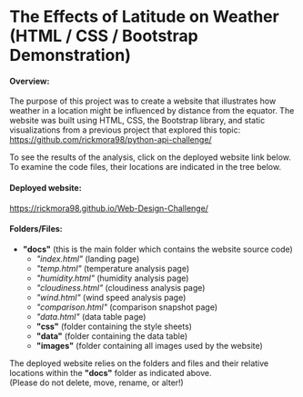 <h1> The Effects of Latitude on Weather <br> (HTML / CSS / Bootstrap Demonstration) </h1>

#### Overview:
The purpose of this project was to create a website that illustrates how weather in a location might be influenced by distance from the equator.
The website was built using HTML, CSS, the Bootstrap library, and static visualizations from a previous project that explored this topic: 
https://github.com/rickmora98/python-api-challenge/

To see the results of the analysis, click on the deployed website link below.
To examine the code files, their locations are indicated in the tree below.

#### Deployed website:
https://rickmora98.github.io/Web-Design-Challenge/

#### Folders/Files:
+ **"docs"** (this is the main folder which contains the website source code) <br>
	- *"index.html"* (landing page) <br>
	- *"temp.html"* (temperature analysis page) <br>
	- *"humidity.html"* (humidity analysis page) <br>
	- *"cloudiness.html"* (cloudiness analysis page) <br>
	- *"wind.html"* (wind speed analysis page) <br>
	- *"comparison.html"* (comparison snapshot page) <br>
	- *"data.html"* (data table page) <br>
	- **"css"** (folder containing the style sheets) <br>
	- **"data"** (folder containing the data table) <br>
	- **"images"** (folder containing all images used by the website) <br>
	
The deployed website relies on the folders and files and their relative locations within the **"docs"** folder as indicated above. <br>
(Please do not delete, move, rename, or alter!)

#### 
 
